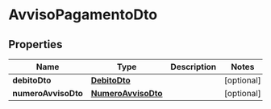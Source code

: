 
# AvvisoPagamentoDto

## Properties
Name | Type | Description | Notes
------------ | ------------- | ------------- | -------------
**debitoDto** | [**DebitoDto**](DebitoDto.md) |  |  [optional]
**numeroAvvisoDto** | [**NumeroAvvisoDto**](NumeroAvvisoDto.md) |  |  [optional]



